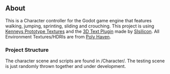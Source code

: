 ## About
This is a Character controller for the Godot game engine that features walking, jumping, sprinting, sliding and crouching.
This project is using [Kenneys Prototype Textures](https://www.kenney.nl/assets/prototype-textures) and the
[3D Text Plugin](https://github.com/SIsilicon/Godot-3D-text-plugin) made by [SIsilicon](https://github.com/SIsilicon).
All Environment Textures/HDRIs are from [Poly Haven](https://polyhaven.com/hdris).

### Project Structure
The character scene and scripts are found in /Character/.
The testing scene is just randomly thrown together and under development.
